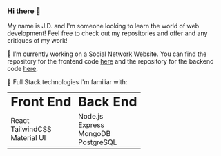 ### Hi there 👋

<!--
**jdplumst/jdplumst** is a ✨ _special_ ✨ repository because its `README.md` (this file) appears on your GitHub profile.

Here are some ideas to get you started:

- 🔭 I’m currently working on ...
- 🌱 I’m currently learning ...
- 👯 I’m looking to collaborate on ...
- 🤔 I’m looking for help with ...
- 💬 Ask me about ...
- 📫 How to reach me: ...
- 😄 Pronouns: ...
- ⚡ Fun fact: ...
-->

My name is J.D. and I'm someone looking to learn the world of web development! Feel free to check out my repositories and offer and any critiques of my work!

🔭 I’m currently working on a Social Network Website. You can find the repository for the frontend code [here](https://github.com/jdplumst/social-network-frontend) and the repository for the backend code [here](https://github.com/jdplumst/social-network-backend).

🌱 Full Stack technologies I'm familiar with:

<div align="center">
<table border="0">
 <tr>
    <td><b style="font-size:30px">Front End</b></td>
    <td><b style="font-size:30px">Back End</b></td>
 </tr>
 <tr>
    <td>
      React <br />
      TailwindCSS <br />
      Material UI
    </td>
    <td>
      Node.js <br />
      Express <br />
      MongoDB <br />
      PostgreSQL
    </td>
 </tr>
</table>
</div>
